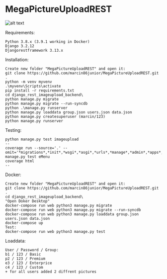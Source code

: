 MegaPictureUploadREST
===========

![alt text](http://marcin86.pythonanywhere.com/static/MegaUploadpic.PNG)

Requirements:

	Python 3.8.x (3.9.1 working in Docker)
	Django 3.2.12
	Djangorestframework 3.13.x

Installation:

	Create new folder "MegaPictureUploadREST" and open it:
	git clone https://github.com/marcin86junior/MegaPictureUploadREST.git .
	python -m venv myvenv
	.\myvenv\Scripts\activate
	pip install -r requirements.txt
	cd django_rest_imageupload_backend\
	python manage.py migrate
	python manage.py migrate --run-syncdb
	python .\manage.py runserver
	python manage.py loaddata group.json users.json data.json
	python manage.py createsuperuser (marcin/123)
	python manage.py runserver 

Testing:

	python manage.py test imageupload
	--
	coverage run --source='.' --omit='*migrations*,*init*,*wsgi*,*asgi*,*urls*,*manage*,*admin*,*apps*,*settings*,*test*,*seriali*' manage.py test eMenu
	coverage html
	--

Docker:

	Create new folder "MegaPictureUploadREST" and open it:
	git clone https://github.com/marcin86junior/MegaPictureUploadREST.git .
	cd django_rest_imageupload_backend\
	"Open Doker Desktop"
	docker-compose run web python3 manage.py migrate
	docker-compose run web python3 manage.py migrate --run-syncdb
	docker-compose run web python3 manage.py loaddata group.json users.json data.json
	docker-compose up
	Test:
	docker-compose run web python3 manage.py test

Loaddata:

	User / Password / Group:
	b1 / 123 / Basic
	p2 / 123 / Premium
	e3 / 123 / Enterprice
	c4 / 123 / Custom
	+ for all users added 2 diffrent pictures

